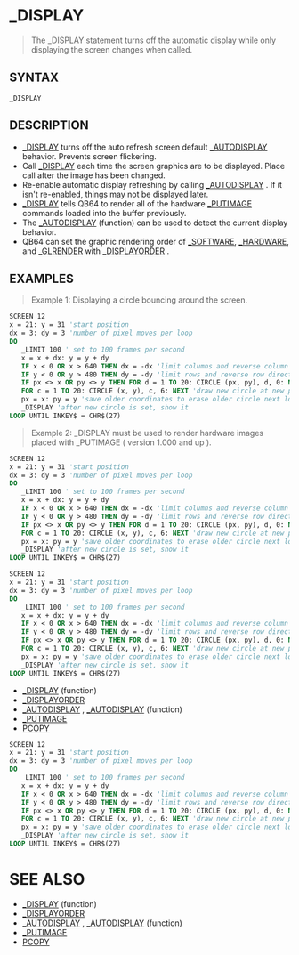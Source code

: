 # _DISPLAY
> The _DISPLAY statement turns off the automatic display while only displaying the screen changes when called.

## SYNTAX
`_DISPLAY`

## DESCRIPTION
* [_DISPLAY](_DISPLAY.md) turns off the auto refresh screen default [_AUTODISPLAY](_AUTODISPLAY.md) behavior. Prevents screen flickering.
* Call [_DISPLAY](_DISPLAY.md) each time the screen graphics are to be displayed. Place call after the image has been changed.
* Re-enable automatic display refreshing by calling [_AUTODISPLAY](_AUTODISPLAY.md) . If it isn't re-enabled, things may not be displayed later.
* [_DISPLAY](_DISPLAY.md) tells QB64 to render all of the hardware [_PUTIMAGE](_PUTIMAGE.md) commands loaded into the buffer previously.
* The [_AUTODISPLAY](_AUTODISPLAY.md) (function) can be used to detect the current display behavior.
* QB64 can set the graphic rendering order of [_SOFTWARE](_SOFTWARE.md), [_HARDWARE](_HARDWARE.md), and [_GLRENDER](_GLRENDER.md) with [_DISPLAYORDER](_DISPLAYORDER.md) .


## EXAMPLES
> Example 1: Displaying a circle bouncing around the screen.

```vb
SCREEN 12
x = 21: y = 31 'start position
dx = 3: dy = 3 'number of pixel moves per loop
DO
   _LIMIT 100 ' set to 100 frames per second
   x = x + dx: y = y + dy
   IF x < 0 OR x > 640 THEN dx = -dx 'limit columns and reverse column direction each side
   IF y < 0 OR y > 480 THEN dy = -dy 'limit rows and reverse row direction top or bottom
   IF px <> x OR py <> y THEN FOR d = 1 TO 20: CIRCLE (px, py), d, 0: NEXT 'erase
   FOR c = 1 TO 20: CIRCLE (x, y), c, 6: NEXT 'draw new circle at new position
   px = x: py = y 'save older coordinates to erase older circle next loop
   _DISPLAY 'after new circle is set, show it
LOOP UNTIL INKEY$ = CHR$(27)
```

> Example 2: _DISPLAY must be used to render hardware images placed with _PUTIMAGE ( version 1.000 and up ).

```vb
SCREEN 12
x = 21: y = 31 'start position
dx = 3: dy = 3 'number of pixel moves per loop
DO
   _LIMIT 100 ' set to 100 frames per second
   x = x + dx: y = y + dy
   IF x < 0 OR x > 640 THEN dx = -dx 'limit columns and reverse column direction each side
   IF y < 0 OR y > 480 THEN dy = -dy 'limit rows and reverse row direction top or bottom
   IF px <> x OR py <> y THEN FOR d = 1 TO 20: CIRCLE (px, py), d, 0: NEXT 'erase
   FOR c = 1 TO 20: CIRCLE (x, y), c, 6: NEXT 'draw new circle at new position
   px = x: py = y 'save older coordinates to erase older circle next loop
   _DISPLAY 'after new circle is set, show it
LOOP UNTIL INKEY$ = CHR$(27)
```


```vb
SCREEN 12
x = 21: y = 31 'start position
dx = 3: dy = 3 'number of pixel moves per loop
DO
   _LIMIT 100 ' set to 100 frames per second
   x = x + dx: y = y + dy
   IF x < 0 OR x > 640 THEN dx = -dx 'limit columns and reverse column direction each side
   IF y < 0 OR y > 480 THEN dy = -dy 'limit rows and reverse row direction top or bottom
   IF px <> x OR py <> y THEN FOR d = 1 TO 20: CIRCLE (px, py), d, 0: NEXT 'erase
   FOR c = 1 TO 20: CIRCLE (x, y), c, 6: NEXT 'draw new circle at new position
   px = x: py = y 'save older coordinates to erase older circle next loop
   _DISPLAY 'after new circle is set, show it
LOOP UNTIL INKEY$ = CHR$(27)
```

* [_DISPLAY](_DISPLAY.md) (function)
* [_DISPLAYORDER](_DISPLAYORDER.md)
* [_AUTODISPLAY](_AUTODISPLAY.md) , [_AUTODISPLAY](_AUTODISPLAY.md) (function)
* [_PUTIMAGE](_PUTIMAGE.md)
* [PCOPY](PCOPY.md)

```vb
SCREEN 12
x = 21: y = 31 'start position
dx = 3: dy = 3 'number of pixel moves per loop
DO
   _LIMIT 100 ' set to 100 frames per second
   x = x + dx: y = y + dy
   IF x < 0 OR x > 640 THEN dx = -dx 'limit columns and reverse column direction each side
   IF y < 0 OR y > 480 THEN dy = -dy 'limit rows and reverse row direction top or bottom
   IF px <> x OR py <> y THEN FOR d = 1 TO 20: CIRCLE (px, py), d, 0: NEXT 'erase
   FOR c = 1 TO 20: CIRCLE (x, y), c, 6: NEXT 'draw new circle at new position
   px = x: py = y 'save older coordinates to erase older circle next loop
   _DISPLAY 'after new circle is set, show it
LOOP UNTIL INKEY$ = CHR$(27)
```



# SEE ALSO
* [_DISPLAY](_DISPLAY.md) (function)
* [_DISPLAYORDER](_DISPLAYORDER.md)
* [_AUTODISPLAY](_AUTODISPLAY.md) , [_AUTODISPLAY](_AUTODISPLAY.md) (function)
* [_PUTIMAGE](_PUTIMAGE.md)
* [PCOPY](PCOPY.md)

